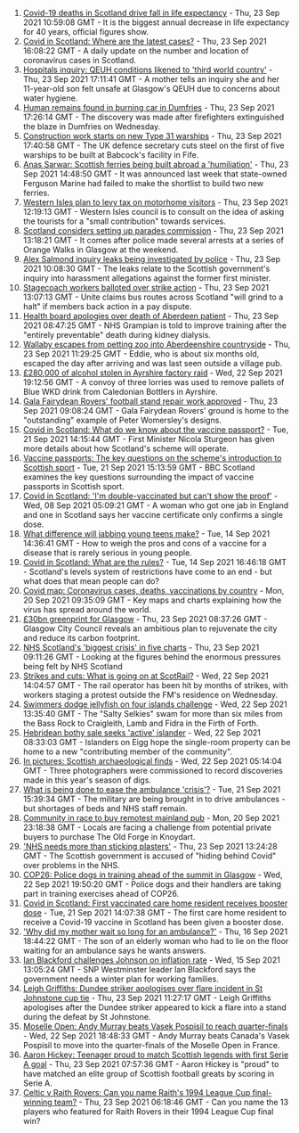 1. [Covid-19 deaths in Scotland drive fall in life expectancy](https://www.bbc.co.uk/news/uk-scotland-58663991?at_medium=RSS&at_campaign=KARANGA) - Thu, 23 Sep 2021 10:59:08 GMT - It is the biggest annual decrease in life expectancy for 40 years, official figures show.
2. [Covid in Scotland: Where are the latest cases?](https://www.bbc.co.uk/news/uk-scotland-53511877?at_medium=RSS&at_campaign=KARANGA) - Thu, 23 Sep 2021 16:08:22 GMT - A daily update on the number and location of coronavirus cases in Scotland.
3. [Hospitals inquiry: QEUH conditions likened to 'third world country'](https://www.bbc.co.uk/news/uk-scotland-58671520?at_medium=RSS&at_campaign=KARANGA) - Thu, 23 Sep 2021 17:11:41 GMT - A mother tells an inquiry she and her 11-year-old son felt unsafe at Glasgow's QEUH due to concerns about water hygiene.
4. [Human remains found in burning car in Dumfries](https://www.bbc.co.uk/news/uk-scotland-south-scotland-58671862?at_medium=RSS&at_campaign=KARANGA) - Thu, 23 Sep 2021 17:26:14 GMT - The discovery was made after firefighters extinguished the blaze in Dumfries on Wednesday.
5. [Construction work starts on new Type 31 warships](https://www.bbc.co.uk/news/uk-scotland-scotland-business-58668608?at_medium=RSS&at_campaign=KARANGA) - Thu, 23 Sep 2021 17:40:58 GMT - The UK defence secretary cuts steel on the first of five warships to be built at Babcock's facility in Fife.
6. [Anas Sarwar: Scottish ferries being built abroad a 'humiliation'](https://www.bbc.co.uk/news/uk-scotland-scotland-politics-58667826?at_medium=RSS&at_campaign=KARANGA) - Thu, 23 Sep 2021 14:48:50 GMT - It was announced last week that state-owned Ferguson Marine had failed to make the shortlist to build two new ferries.
7. [Western Isles plan to levy tax on motorhome visitors](https://www.bbc.co.uk/news/uk-scotland-highlands-islands-58663618?at_medium=RSS&at_campaign=KARANGA) - Thu, 23 Sep 2021 12:19:13 GMT - Western Isles council is to consult on the idea of asking the tourists for a "small contribution" towards services.
8. [Scotland considers setting up parades commission](https://www.bbc.co.uk/news/uk-scotland-scotland-politics-58667822?at_medium=RSS&at_campaign=KARANGA) - Thu, 23 Sep 2021 13:18:21 GMT - It comes after police made several arrests at a series of Orange Walks in Glasgow at the weekend.
9. [Alex Salmond inquiry leaks being investigated by police](https://www.bbc.co.uk/news/uk-scotland-58661817?at_medium=RSS&at_campaign=KARANGA) - Thu, 23 Sep 2021 10:08:30 GMT - The leaks relate to the Scottish government's inquiry into harassment allegations against the former first minister.
10. [Stagecoach workers balloted over strike action](https://www.bbc.co.uk/news/uk-scotland-scotland-business-58663786?at_medium=RSS&at_campaign=KARANGA) - Thu, 23 Sep 2021 13:07:13 GMT - Unite claims bus routes across Scotland "will grind to a halt" if members back action in a pay dispute.
11. [Health board apologies over death of Aberdeen patient](https://www.bbc.co.uk/news/uk-scotland-north-east-orkney-shetland-58663050?at_medium=RSS&at_campaign=KARANGA) - Thu, 23 Sep 2021 08:47:25 GMT - NHS Grampian is told to improve training after the "entirely preventable" death during kidney dialysis.
12. [Wallaby escapes from petting zoo into Aberdeenshire countryside](https://www.bbc.co.uk/news/uk-scotland-north-east-orkney-shetland-58663052?at_medium=RSS&at_campaign=KARANGA) - Thu, 23 Sep 2021 11:29:25 GMT - Eddie, who is about six months old, escaped the day after arriving and was last seen outside a village pub.
13. [£280,000 of alcohol stolen in Ayrshire factory raid](https://www.bbc.co.uk/news/uk-scotland-glasgow-west-58655298?at_medium=RSS&at_campaign=KARANGA) - Wed, 22 Sep 2021 19:12:56 GMT - A convoy of three lorries was used to remove pallets of Blue WKD drink from Caledonian Bottlers in Ayrshire.
14. [Gala Fairydean Rovers' football stand repair work approved](https://www.bbc.co.uk/news/uk-scotland-south-scotland-58655366?at_medium=RSS&at_campaign=KARANGA) - Thu, 23 Sep 2021 09:08:24 GMT - Gala Fairydean Rovers' ground is home to the "outstanding" example of Peter Womersley's designs.
15. [Covid in Scotland: What do we know about the vaccine passport?](https://www.bbc.co.uk/news/uk-scotland-58422607?at_medium=RSS&at_campaign=KARANGA) - Tue, 21 Sep 2021 14:15:44 GMT - First Minister Nicola Sturgeon has given more details about how Scotland's scheme will operate.
16. [Vaccine passports: The key questions on the scheme's introduction to Scottish sport](https://www.bbc.co.uk/sport/scotland/58588302?at_medium=RSS&at_campaign=KARANGA) - Tue, 21 Sep 2021 15:13:59 GMT - BBC Scotland examines the key questions surrounding the impact of vaccine passports in Scottish sport.
17. [Covid in Scotland: 'I'm double-vaccinated but can't show the proof'](https://www.bbc.co.uk/news/uk-scotland-58475922?at_medium=RSS&at_campaign=KARANGA) - Wed, 08 Sep 2021 05:09:21 GMT - A woman who got one jab in England and one in Scotland says her vaccine certificate only confirms a single dose.
18. [What difference will jabbing young teens make?](https://www.bbc.co.uk/news/health-58423152?at_medium=RSS&at_campaign=KARANGA) - Tue, 14 Sep 2021 14:36:41 GMT - How to weigh the pros and cons of a vaccine for a disease that is rarely serious in young people.
19. [Covid in Scotland: What are the rules?](https://www.bbc.co.uk/news/uk-scotland-53166816?at_medium=RSS&at_campaign=KARANGA) - Tue, 14 Sep 2021 16:46:18 GMT - Scotland's levels system of restrictions have come to an end - but what does that mean people can do?
20. [Covid map: Coronavirus cases, deaths, vaccinations by country](https://www.bbc.co.uk/news/world-51235105?at_medium=RSS&at_campaign=KARANGA) - Mon, 20 Sep 2021 09:35:09 GMT - Key maps and charts explaining how the virus has spread around the world.
21. [£30bn greenprint for Glasgow](https://www.bbc.co.uk/news/uk-scotland-58661390?at_medium=RSS&at_campaign=KARANGA) - Thu, 23 Sep 2021 08:37:26 GMT - Glasgow City Council reveals an ambitious plan to rejuvenate the city and reduce its carbon footprint.
22. [NHS Scotland's 'biggest crisis' in five charts](https://www.bbc.co.uk/news/uk-scotland-58641817?at_medium=RSS&at_campaign=KARANGA) - Thu, 23 Sep 2021 09:11:26 GMT - Looking at the figures behind the enormous pressures being felt by NHS Scotland
23. [Strikes and cuts: What is going on at ScotRail?](https://www.bbc.co.uk/news/uk-scotland-scotland-politics-58653282?at_medium=RSS&at_campaign=KARANGA) - Wed, 22 Sep 2021 14:04:57 GMT - The rail operator has been hit by months of strikes, with workers staging a protest outside the FM's residence on Wednesday.
24. [Swimmers dodge jellyfish on four islands challenge](https://www.bbc.co.uk/news/uk-scotland-edinburgh-east-fife-58624092?at_medium=RSS&at_campaign=KARANGA) - Wed, 22 Sep 2021 13:35:40 GMT - The "Salty Selkies" swam for more than six miles from the Bass Rock to Craigleith, Lamb and Fidra in the Firth of Forth.
25. [Hebridean bothy sale seeks 'active' islander](https://www.bbc.co.uk/news/uk-scotland-highlands-islands-58638453?at_medium=RSS&at_campaign=KARANGA) - Wed, 22 Sep 2021 08:33:03 GMT - Islanders on Eigg hope the single-room property can be home to a new "contributing member of the community".
26. [In pictures: Scottish archaeological finds](https://www.bbc.co.uk/news/uk-scotland-58638450?at_medium=RSS&at_campaign=KARANGA) - Wed, 22 Sep 2021 05:14:04 GMT - Three photographers were commissioned to record discoveries made in this year's season of digs.
27. [What is being done to ease the ambulance 'crisis'?](https://www.bbc.co.uk/news/uk-scotland-58588112?at_medium=RSS&at_campaign=KARANGA) - Tue, 21 Sep 2021 15:39:34 GMT - The military are being brought in to drive ambulances - but shortages of beds and NHS staff remain.
28. [Community in race to buy remotest mainland pub](https://www.bbc.co.uk/news/uk-scotland-highlands-islands-58624724?at_medium=RSS&at_campaign=KARANGA) - Mon, 20 Sep 2021 23:18:38 GMT - Locals are facing a challenge from potential private buyers to purchase The Old Forge in Knoydart.
29. ['NHS needs more than sticking plasters'](https://www.bbc.co.uk/news/uk-scotland-58668504?at_medium=RSS&at_campaign=KARANGA) - Thu, 23 Sep 2021 13:24:28 GMT - The Scottish government is accused of "hiding behind Covid" over problems in the NHS.
30. [COP26: Police dogs in training ahead of the summit in Glasgow](https://www.bbc.co.uk/news/uk-scotland-58659556?at_medium=RSS&at_campaign=KARANGA) - Wed, 22 Sep 2021 19:50:20 GMT - Police dogs and their handlers are taking part in training exercises ahead of COP26.
31. [Covid in Scotland: First vaccinated care home resident receives booster dose](https://www.bbc.co.uk/news/uk-scotland-58642244?at_medium=RSS&at_campaign=KARANGA) - Tue, 21 Sep 2021 14:07:38 GMT - The first care home resident to receive a Covid-19 vaccine in Scotland has been given a booster dose.
32. ['Why did my mother wait so long for an ambulance?'](https://www.bbc.co.uk/news/uk-scotland-58591075?at_medium=RSS&at_campaign=KARANGA) - Thu, 16 Sep 2021 18:44:22 GMT - The son of an elderly woman who had to lie on the floor waiting for an ambulance says he wants answers.
33. [Ian Blackford challenges Johnson on inflation rate](https://www.bbc.co.uk/news/uk-politics-58570946?at_medium=RSS&at_campaign=KARANGA) - Wed, 15 Sep 2021 13:05:24 GMT - SNP Westminster leader Ian Blackford says the government needs a winter plan for working families.
34. [Leigh Griffiths: Dundee striker apologises over flare incident in St Johnstone cup tie](https://www.bbc.co.uk/sport/football/58662407?at_medium=RSS&at_campaign=KARANGA) - Thu, 23 Sep 2021 11:27:17 GMT - Leigh Griffiths apologises after the Dundee striker appeared to kick a flare into a stand during the defeat by St Johnstone.
35. [Moselle Open: Andy Murray beats Vasek Pospisil to reach quarter-finals](https://www.bbc.co.uk/sport/tennis/58656261?at_medium=RSS&at_campaign=KARANGA) - Wed, 22 Sep 2021 18:48:33 GMT - Andy Murray beats Canada's Vasek Pospisil to move into the quarter-finals of the Moselle Open in France.
36. [Aaron Hickey: Teenager proud to match Scottish legends with first Serie A goal](https://www.bbc.co.uk/sport/football/58656800?at_medium=RSS&at_campaign=KARANGA) - Thu, 23 Sep 2021 07:57:36 GMT - Aaron Hickey is "proud" to have matched an elite group of Scottish football greats by scoring in Serie A.
37. [Celtic v Raith Rovers: Can you name Raith's 1994 League Cup final-winning team?](https://www.bbc.co.uk/sport/football/58633014?at_medium=RSS&at_campaign=KARANGA) - Thu, 23 Sep 2021 06:18:46 GMT - Can you name the 13 players who featured for Raith Rovers in their 1994 League Cup final win?
